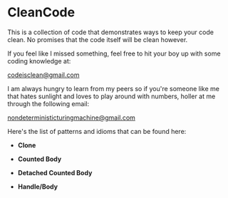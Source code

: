 # CleanCode

This is a collection of code that demonstrates ways to keep your code clean. No promises that the code itself will be clean however.

If you feel like I missed something, feel free to hit your boy up with some coding knowledge at:

codeisclean@gmail.com 

I am always hungry to learn from my peers so if you're someone like me that hates sunlight and loves to play around with numbers, holler at me through the following email:

nondeterministicturingmachine@gmail.com


Here's the list of patterns and idioms that can be found here:

* __Clone__

* __Counted Body__

* __Detached Counted Body__

* __Handle/Body__

